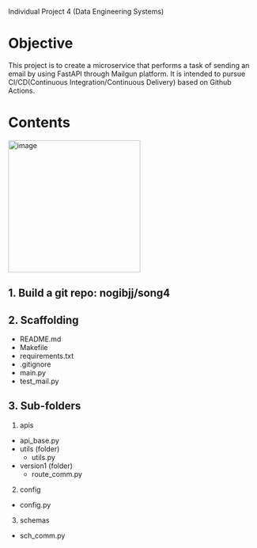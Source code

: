 Individual Project 4 (Data Engineering Systems)

# Objective
This project is to create a microservice that performs a task of sending an email by using FastAPI through Mailgun platform. It is intended to pursue CI/CD(Continuous Integration/Continuous Delivery) based on Github Actions.

# Contents
<img width="267" alt="image" src="https://user-images.githubusercontent.com/112578065/203452663-656cdb86-636e-4d74-af9f-fe5a5deca1cc.png">

## 1. Build a git repo: nogibjj/song4

## 2. Scaffolding
- README.md
- Makefile
- requirements.txt
- .gitignore
- main.py
- test_mail.py

## 3. Sub-folders
1) apis
  - api_base.py
  - utils (folder)
    - utils.py
  - version1 (folder)
    - route_comm.py
  
2) config
  - config.py
  
3) schemas
  - sch_comm.py
